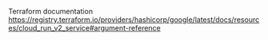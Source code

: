 Terraform documentation https://registry.terraform.io/providers/hashicorp/google/latest/docs/resources/cloud_run_v2_service#argument-reference

